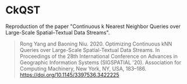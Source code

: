 # CkQST

Reproduction of the paper "Continuous k Nearest Neighbor Queries over Large-Scale Spatial–Textual Data Streams".

> Rong Yang and Baoning Niu. 2020. Optimizing Continuous kNN Queries over Large-Scale Spatial-Textual Data Streams. In Proceedings of the 28th International Conference on Advances in Geographic Information Systems (SIGSPATIAL '20). Association for Computing Machinery, New York, NY, USA, 183–186. https://doi.org/10.1145/3397536.3422225

